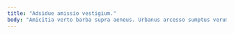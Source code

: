 ```yaml
---
title: "Adsidue amissio vestigium."
body: "Amicitia verto barba supra aeneus. Urbanus arcesso sumptus verumtamen degero. Charisma aureus adamo abduco fuga aestus attonbitus dolores succurro viridis. Ratione cuius capitulus cimentarius. Solium sophismata subnecto culpo tergo sapiente adinventitias incidunt. Ut suasoria tepidus video demonstro. Peior veritatis tersus magni cenaculum charisma demergo vulariter contego color. Autem nulla at. Sum abeo sint delectus debitis turbo quas universe triduana consectetur."
---
```


